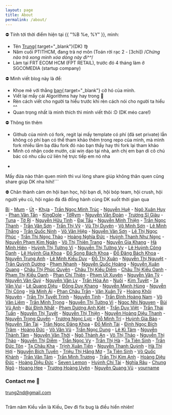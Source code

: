 ```yaml
---
layout: page
title: About
permalink: /about/
---
```


:no_entry: Tính tới thời điểm hiện tại {{ "%B %e, %Y" }}, mình:

- Tên [Trung](https://www.facebook.com/tahongtrung){:target="_blank"}(DK) :virgo:
- Năm cuối PTITHCM, đang trả nợ môn (Toán rời rạc 2 - [3chỉ]) /*Chừng nào trả xong mình xóa dòng này đi^^*/
- Làm tại FRT ECOM HCM (FPT RETAIL), trước đó 4 tháng làm ở SGCOMEDIA (startup company)

:no_entry: Mình viết blog này là để:

- Khoe mẽ với thằng [bạn](https://www.facebook.com/trancamtruong){:target="_blank"} cờ hó của mình.
- Viết lại mấy cái Algorithms hay hay trong :book:
- Rèn cách viết cho người ta hiểu trước khi rèn cách nói cho người ta hiểu ^^
- Quan trọng nhất là mình thích thì mình viết thôi :D (DK méo care!)

:no_entry: Thông tin thêm
- Github của mình có fork, regit lại mấy template có phí (đã set private) lẫn không có phí bạn có thể tham khảo thêm trong repo của mình, mà mình fork nhiều lắm bạ đâu fork đó nào bạn thấy hay thì fork lại tham khảo 
- Mình có nhận code mướn, cài win dạo tại nhà, anh chị em bạn dì cô chú bác có nhu cầu cứ liên hệ trực tiếp em nó nha
- ```
Mấy đứa nào thân quen mình thì vui lòng share giúp không thân quen cũng share giúp DK nha hihi!```

:no_entry: Chân thành cảm ơn hội bạn học, hội bạn dì, hội bóp team, hội crush, hội người yêu cũ, hội ngáo đá đã đồng hành cùng DK suốt thời gian qua  



<p align="center">
 	<i class="far fa-copyright"></i>
</p>

[Bi](#bi) - [Mum](#mum) - [Út](#ut) - [Khựa](#) - [Trần Ngọc Minh Trúc](#) - [Nguyễn Huệ](#) - [Ngô Xuân Huy](#) - [Phan Văn Tấn](#) - [KingDole](#) - [TờRym](#) - [Nguyễn Văn Đoàn](#) - [Trương Sĩ Giàu](#) - [Tuna](#) - [Tờ Rí](#) - [Nguyễn Hữu Tình](#) - [Đại Tẩu](#) - [Nguyễn Minh Thiện](#) - [Trần Ngọc Thanh](#) - [Trần Văn Sơn](#) - [Trần Thị Vỹ](#) - [Vũ Thị Duyên](#) - [Võ Minh Sơn](#) - [Lê Minh Thắng](#) - [Trần Quốc Ninh](#) - [Võ Văn Hiệp](#) - [Nguyễn Văn Sơn](#) - [Lê Thị Ngọc Phúc](#) - [Trần Thi Ngọc Thảo](#) - [Hoàng Nghĩa Đức](#) - [Huỳnh Thanh Như Ngọc](#) - [Nguyễn Phạm Kim Ngân](#) - [Võ Thị Thiên Trang](#) - [Nguyễn Gia Khang](#) - [Hà Minh Hiên](#) - [Huỳnh Thị Tường Vi](#) - [Nguyễn Thị Tường Vy](#) - [Lê Huỳnh Công Danh](#) - [Lê Huỳnh Gia Khoa](#) - [Đỗ Song Bách Khoa](#) - [Đỗ Đăng Bách Khoa](#) - [Nguyễn Trung Anh](#) - [Lê Minh Kiều Duy](#) - [Đỗ Thị Xuân](#) - [Nguyễn Thị Nguyệt](#) - [Trần Quỳnh Dương](#) - [Phạm Nhanh](#) - [Nguyễn Quốc Hoàng](#) - [Nguyễn Xuân Quang](#) - [Châu Thị Phúc Quyên](#) - [Châu Thị Kiều Diễm](#) - [Châu Thị Kiều Oanh](#) - [Phạm Thị Kiều Oanh](#) - [Phan Chí Thiên](#) - [Phạm Út Xuyên](#) - [Nguyễn Văn Tỹ](#) - [Nguyễn Văn Quý](#) - [Nguyễn Văn Ly](#) - [Trần Hòa An](#) - [Nuôi](#) - [Kim Tuyết](#) - [Tạ Văn Vui](#) - [Lê Quang Diệu](#) - [Đồng Duy Khang](#) - [Nguyễn Mạnh Hùng](#) - [Nguyễn Thị Công](#) - [Hà Minh Ái](#) - [Phan Châu Trần](#) - [Văn Xuân Tỹ](#) - [Hoàng Khôi Nguyên](#) - [Trần Thị Tuyết Trinh](#) - [Nguyễn Tính](#) - [Trần Đình Hoàng Nam](#) - [Võ Văn Liêm](#) - [Trần Minh Trọng](#) - [Nguyễn Thị Tường Vi](#) - [Ngoc Nhi Nguyen](#) - [Bùi Vũ Anh](#) - [Bùi Đình Nhất](#) - [Phạm Dương Anh Kiệt](#) - [Trần Duy Việt](#) - [Trần Thái Tuấn](#) - [Nguyễn Thị Tuyết](#) - [Nguyễn Thị Thiện](#) - [Nguyễn Hoàng Diệu Thanh](#) - [Nguyễn Trọng Quyền](#) - [Trương Ngọc Lực](#) - [Đỗ Minh Trí](#) - [Huỳnh Gia Bảo](#) - [Nguyễn Tấn Tài](#) - [Trần Ngọc Đăng Khoa](#) - [Đỗ Minh Tài](#) - [Đinh Ngọc Bích Trâm](#) - [Hoàng Đức](#) - [Võ Văn Vũ](#) - [Trần Ngọc Dung](#) - [Lê Kì Tâm](#) - [Nguyễn Thành Tâm](#) - [Nguyễn Văn Thời](#) - [Ngô Thành An](#) - [Võ Thị Thảo](#) - [Nguyễn Thị Thảo](#) - [Nguyễn Thị Diễm](#) - [Trần Ngọc Vy](#) - [Trần Thị Hà](#) - [Tạ Tiên Sinh](#) - [Trần Đức Tôn](#) - [Tạ Châu Kha](#) - [Trịnh Xuân Tiến](#) - [Nguyễn Thanh Quỳnh](#) - [Hà Thị Hợi](#) - [Nguyễn Bích Tuyền](#) - [Triệu Thị Hằng Mơ](#) - [Tạ Tiên Sinh](#) - [Võ Quốc Khánh](#) - [Trần Văn Tâm](#) - [Trần Minh Trương](#) - [Trần Thị Kim Anh](#) - [Hoàng Diệu Đức](#) - [Hoàng Diệu Đức](#) - [Seven Lemon](#) - [Huỳnh Chí Tài](#) - [Nghĩa Râu](#) - [Chung Ngô](#) - [Hoang Hee](#) - [Trương Hoàng Uyên](#) - [Nguyễn Quang Vũ](#) - [yourname](#)



### Contact me :email:

[trung2nd@gmail.com](mailto:trung2nd@gmail.com)

```

```

<bre align="center">
Trăm năm Kiều vẫn là Kiều,
Dev đi fix bug là điều hiển nhiên!
</bre>